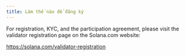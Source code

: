 ```yaml
---
title: Làm thế nào để đăng ký
---
```


For registration, KYC, and the participation agreement, please visit the validator registration page on the Solana.com website:

https://solana.com/validator-registration
